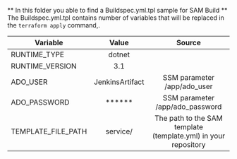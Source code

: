 ** In this folder you able to find a Buildspec.yml.tpl sample for SAM Build **
The Buildspec.yml.tpl contains number of variables that will be replaced in the ```terraform apply``` command,.

| Variable  | Value | Source | 
| --------- |:-------------:| :-------------:|
| RUNTIME_TYPE | dotnet| | pipelines.tf in your repository (/terraform/app/) |
| RUNTIME_VERSION | 3.1 |  | pipelines.tf in your repository (/terraform/app/) | 
| ADO_USER | JenkinsArtifact | SSM parameter /app/ado_user |
| ADO_PASSWORD | ****** | SSM parameter /app/ado_password | 
| TEMPLATE_FILE_PATH | service/ | The path to the SAM template (template.yml) in your repository |
